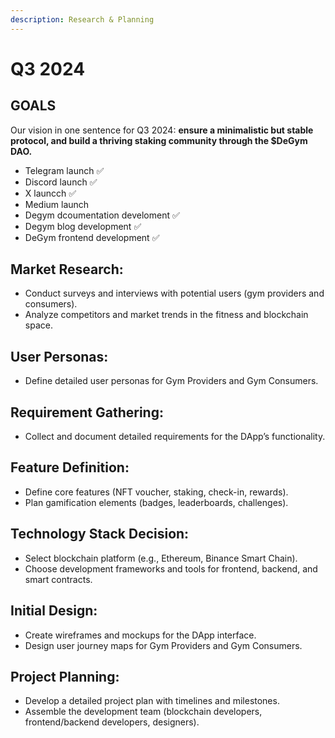 ```yaml
---
description: Research & Planning
---
```


# Q3 2024

## GOALS

Our vision in one sentence for Q3 2024: **ensure a minimalistic but stable protocol, and build a thriving staking community through the $DeGym DAO.**

* Telegram launch ✅
* Discord launch ✅
* X launcch ✅
* Medium launch
* Degym dcoumentation develoment ✅
* Degym blog development ✅
* DeGym frontend development ✅

## **Market Research:**

* Conduct surveys and interviews with potential users (gym providers and consumers).
* Analyze competitors and market trends in the fitness and blockchain space.

## **User Personas:**

* Define detailed user personas for Gym Providers and Gym Consumers.&#x20;

## **Requirement Gathering:**

* Collect and document detailed requirements for the DApp’s functionality.

## **Feature Definition:**

* Define core features (NFT voucher, staking, check-in, rewards).
* Plan gamification elements (badges, leaderboards, challenges).

## **Technology Stack Decision:**

* Select blockchain platform (e.g., Ethereum, Binance Smart Chain).
* Choose development frameworks and tools for frontend, backend, and smart contracts.

## **Initial Design:**

* Create wireframes and mockups for the DApp interface.
* Design user journey maps for Gym Providers and Gym Consumers.

## **Project Planning:**

* Develop a detailed project plan with timelines and milestones.
* Assemble the development team (blockchain developers, frontend/backend developers, designers).
